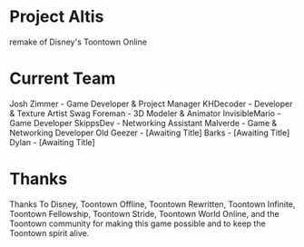 # Project Altis
remake of Disney's Toontown Online
  
# Current Team
 
Josh Zimmer - Game Developer & Project Manager
KHDecoder - Developer & Texture Artist
Swag Foreman - 3D Modeler & Animator
InvisibleMario - Game Developer
SkippsDev - Networking Assistant
Malverde - Game & Networking Developer
Old Geezer - [Awaiting Title]
Barks - [Awaiting Title]
Dylan - [Awaiting Title]

# Thanks

Thanks To Disney, Toontown Offline, Toontown Rewritten, Toontown Infinite, Toontown Fellowship, Toontown Stride, Toontown World Online, 
and the Toontown community for making this game possible and to keep the Toontown spirit alive.
